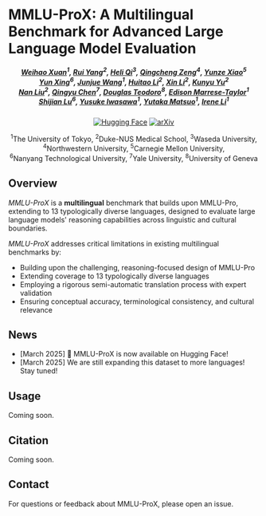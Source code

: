 # MMLU-ProX: A Multilingual Benchmark for Advanced Large Language Model Evaluation
<p align="center">
<!-- 
<a href="" target='_blank'>
    <img src="">
</a>
-->
<h5 align="center">
    <em>
        <a href="https://scholar.google.com/citations?user=7e0W-2AAAAAJ&hl=en">Weihao Xuan</a><sup>1</sup>, 
        <a href="https://scholar.google.com/citations?user=aCawmg0AAAAJ&hl=zh-CN">Rui Yang</a><sup>2</sup>, 
        <a href="https://scholar.google.com/citations?user=CH-rTXsAAAAJ&hl=en">Heli Qi</a><sup>3</sup>, 
        <a href="https://scholar.google.com/citations?user=i0K71KQAAAAJ&hl=en">Qingcheng Zeng</a><sup>4</sup>, 
        <a href="https://scholar.google.com.hk/citations?user=95n7XTkAAAAJ&hl=en">Yunze Xiao</a><sup>5</sup>
        <br>
        <a href="https://scholar.google.com/citations?user=uOAYTXoAAAAJ&hl=en">Yun Xing</a><sup>6</sup>,
        <a href="https://scholar.google.com/citations?user=H58gKSAAAAAJ&hl=en">Junjue Wang</a><sup>1</sup>, 
        <a href="">Huitao Li</a><sup>2</sup>, 
        <a href="">Xin Li</a><sup>2</sup>, 
        <a href="">Kunyu Yu</a><sup>2</sup>
        <br>
        <a href="https://scholar.google.com/citations?user=ceF698kAAAAJ&hl=zh-CN">Nan Liu</a><sup>2</sup>, 
        <a href="https://scholar.google.com/citations?user=FSLotiMAAAAJ&hl=en">Qingyu Chen</a><sup>7</sup>,
        <a href="https://scholar.google.com/citations?user=bDgzTucAAAAJ&hl=en">Douglas Teodoro</a><sup>8</sup>,
        <a href="https://scholar.google.com/citations?hl=es&user=uK_esCgAAAAJ">Edison Marrese-Taylor</a><sup>1</sup>
        <br>
        <a href="https://scholar.google.com/citations?user=uYmK-A0AAAAJ&hl=en">Shijian Lu</a><sup>6</sup>, 
        <a href="https://scholar.google.co.jp/citations?user=nRLaJiQAAAAJ&hl=ja">Yusuke Iwasawa</a><sup>1</sup>, 
        <a href="https://scholar.google.co.jp/citations?user=Dy8iau4AAAAJ&hl=ja">Yutaka Matsuo</a><sup>1</sup>, 
        <a href="https://scholar.google.com/citations?user=JuYPjCMAAAAJ&hl=zh-CN">Irene Li</a><sup>1</sup>
    </em>
</h5>
</p>
<p align="center">
  <a href="https://huggingface.co/datasets/li-lab/MMLU-ProX"><img src="https://img.shields.io/badge/🤗-Hugging%20Face-yellow" alt="Hugging Face"></a>
  <a href=""><img src="https://img.shields.io/badge/arXiv-Coming%20Soon-b31b1b" alt="arXiv"></a>
</p>
<p align="center">
    <sup>1</sup>The University of Tokyo, <sup>2</sup>Duke-NUS Medical School, <sup>3</sup>Waseda University,<br>
    <sup>4</sup>Northwestern University, <sup>5</sup>Carnegie Mellon University,<br>
    <sup>6</sup>Nanyang Technological University, <sup>7</sup>Yale University, <sup>8</sup>University of Geneva
</p>
<p align="center">

## Overview

_MMLU-ProX_ is a **multilingual** benchmark that builds upon MMLU-Pro, extending to 13 typologically diverse languages, designed to evaluate large language models' reasoning capabilities across linguistic and cultural boundaries.

_MMLU-ProX_ addresses critical limitations in existing multilingual benchmarks by:
- Building upon the challenging, reasoning-focused design of MMLU-Pro
- Extending coverage to 13 typologically diverse languages
- Employing a rigorous semi-automatic translation process with expert validation
- Ensuring conceptual accuracy, terminological consistency, and cultural relevance

## News
- [March 2025] 🎉 MMLU-ProX is now available on Hugging Face!
- [March 2025] We are still expanding this dataset to more languages! Stay tuned!


## Usage

Coming soon.

## Citation
Coming soon.

## Contact
For questions or feedback about MMLU-ProX, please open an issue.
